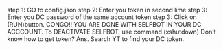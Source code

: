 step 1: GO to config.json
step 2: Enter you token in second lime
step 3: Enter you DC password of the same account token
step 3: Click on (RUN)button.
CONGO!! YOU ARE DONE WITH SELFBOT IN YOUR DC ACCCOUNT.
To DEACTIVATE SELFBOT, use command (xshutdown)
Don't know how to get token?
Ans. Search YT to find your DC token.


